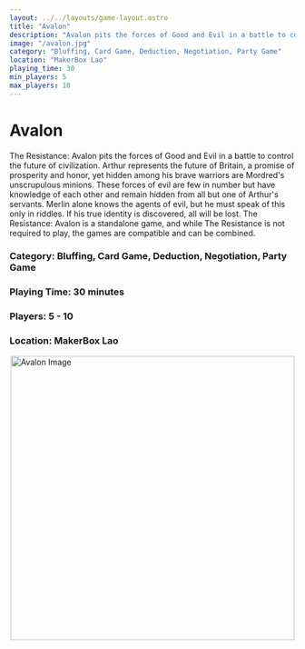 ```yaml
---
layout: ../../layouts/game-layout.astro
title: "Avalon"
description: "Avalon pits the forces of Good and Evil in a battle to control the future of civilization."
image: "/avalon.jpg"
category: "Bluffing, Card Game, Deduction, Negotiation, Party Game"
location: "MakerBox Lao"
playing_time: 30
min_players: 5
max_players: 10
---
```

# Avalon

The Resistance: Avalon pits the forces of Good and Evil in a battle to control the future of civilization. Arthur represents the future of Britain, a promise of prosperity and honor, yet hidden among his brave warriors are Mordred's unscrupulous minions. These forces of evil are few in number but have knowledge of each other and remain hidden from all but one of Arthur's servants. Merlin alone knows the agents of evil, but he must speak of this only in riddles. If his true identity is discovered, all will be lost.  The Resistance: Avalon is a standalone game, and while The Resistance is not required to play, the games are compatible and can be combined.  

### Category: Bluffing, Card Game, Deduction, Negotiation, Party Game

### Playing Time: 30 minutes

### Players: 5 - 10

### Location: MakerBox Lao

<img src="/avalon.jpg" alt="Avalon Image" width="500" style="display: block; margin: 0 auto">

    